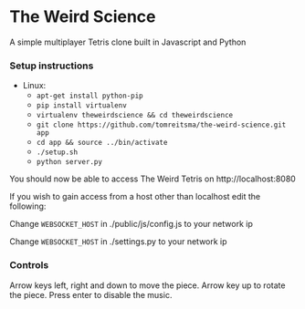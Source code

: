 # The Weird Science

A simple multiplayer Tetris clone built in Javascript and Python

### Setup instructions

- Linux:
    - `apt-get install python-pip`
    - `pip install virtualenv`
    - `virtualenv theweirdscience && cd theweirdscience`
    - `git clone https://github.com/tomreitsma/the-weird-science.git app`
    - `cd app && source ../bin/activate`
    - `./setup.sh`
    - `python server.py`

You should now be able to access The Weird Tetris on http://localhost:8080

If you wish to gain access from a host other than localhost edit the following:

Change `WEBSOCKET_HOST` in ./public/js/config.js to your network ip

Change `WEBSOCKET_HOST` in ./settings.py to your network ip

### Controls

Arrow keys left, right and down to move the piece. Arrow key up to rotate the piece. 
Press enter to disable the music.